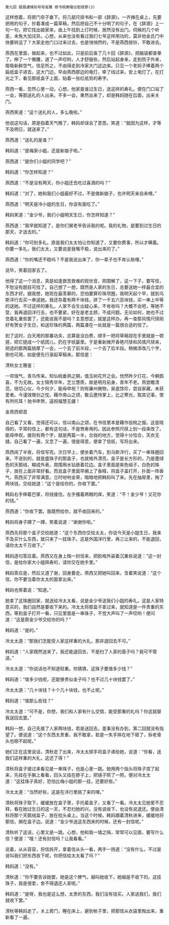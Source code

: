     第九回 题扇通情别号夸高雅 修书祝寿隆仪慰寂寥(3) 

   这样想着，将房门帘子垂下。将几部尺牍书和一部《辞源》，一齐摊在桌上，先要把用的句子，抄着凑成一篇草稿，然后把自己不十分明了的句子，在《辞源》上一句一句，把它找出娘家来，由上午找到上灯时候，居然没有出门。伺候的几个听差，未免大加诧异。心想，从来也没有看过我们七爷这样用功的，莫非他金氏门中快要转运了？大家走他门口过来过去，也是悄悄然的，不是燕西按铃，不敢进去。

   燕西在里面，做起来，也不过如此，只是前后查了几十回《辞源》，把脑袋都查晕了。伸了一个懒腰，道了一声哎哟，人才舒服些，然后站起身来，走到院子外来，吸吸新鲜空气，信足所之，不由得走到冷家大门这边来。只见一个老妈子捧着两个扁纸盒子进去，这大门边，早由燕西那边的电灯，牵了线过来，安上电灯了。在灯光之下，看见那纸盒子上面，贴着一张红纸剪的寿字。

   燕西一看，忽然心里一动，心想，他家是谁过生日，送这样的寿礼。便在门口站了一会，等那送礼的人出来。不多一会，果然出来了，却是韩妈随在后面，出来关门。

   燕西笑道：“这个送礼的人，多么晚啦。”

   他说这句话，原是指着天气晚了，韩妈却误会了意思。笑道：“就因为这样，才等不及明日，就送来了。”

   燕西道：“送礼的是谁？”

   韩妈道：“是梅家小姐，还是新娘子啦。”

   燕西道：“是你们小姐的同学吧？”

   韩妈道：“你怎样知道？”

   燕西道：“不是没有两天，你小姐还去吃过喜酒的吗？”

   韩妈道：“对了，她和我们小姐最好不过，不是做新娘子，也许明天亲自来哩。”

   燕西道：“明天是冷小姐的生日，你该有面吃了。”

   韩妈笑道：“金少爷，我们小姐明天生日，你怎样知道？”

   燕西道：“我早就知道了，是你们舅老爷告诉我的呢。我的礼物，是要到过生日的那天，才送去的。”

   韩妈道：“你可别多礼。原是我们太太怕让你知道了，又要你费事，所以才瞒着。你要一多礼，我们太太，又要说是我嘴不稳，说出来的了。”

   燕西道：“你的嘴还不稳吗？不是我说出来了，你一辈子也不肯认账哩。”

   说毕，笑着回家去了。

   他得了这一个消息，真是如逢救苦救难的观世音，把围解了，这一下子，要写信，不愁没有题目可找了。自己想了一想，既然是人家的生日，总要送她一样最合宜的东西才好。据我想，她现在最羡慕的，恐怕要算珍珠项圈，我明天起个早，就到乌斯洋行去买一串送她。我还存着有两千块钱，拼了一千五六百块钱，买一串上中等的送她。不过这样的重礼，人家不会生出疑心来，不肯收吗？大概不会吧，等她不受，我再退回洋行去，也不要紧，好在是老主顾，不成问题。无论如何，她也不过觉着礼重些罢了，还能说我不是吗？主意想定，就是这样办。再一查那风情尺牍刚好有贺女子生日，和送珍珠的两篇，两篇凑在一处就是一篇很合适的信了。

   到了这时，白天用的那番功夫，总算是没白费，顺手一把将草稿捏在手里就是一顿搓，把它搓成一个纸团儿，扔在字纸篓里。于是重新摊开香艳尺牍和风情尺牍来，把选的那两篇揣摩了一会，一个去了前半段，一个去了后半段。稍微添改几个字，倒也可用，如是便先行录起草稿来。那信是：

   清秋女士雅鉴：

   一帘瑞气，青鸟传来。知仙桃垂熟之期，值玉树花开之会。恍然昨夕灯花，今朝鹊喜，不为无故。女士锦秀华年，芝兰慧质，故是明月前身，青年不老。燕尝瞻清范，倍切心仪，今夕何夕，能毋申祝？则有廉州微物，泉底馀珍，尝自家藏，未获爱者。今谨效赠剑之忱，藉作南山之颂，敢云邀怜掌上，比之寒光，取其记事，使有所托耳！驰书申贺，遥祝福慧无疆！

   金燕西顿首

   自己看了又看，觉得还可以，信以南山之颂，在书信里本是藉作投桃之报。这是晓得的，平常的信上，都有这句话，不是贺寿用的。因此参照尺牍上别一段来改了。能毋申祝，接则有两个字，就是两篇一半，合拢的地方，觉得十分恰合，天衣无缝。自己看了一遍，又念了一遍，很是得意，便拿了信纸，写将出来。

   燕西闹了半夜，将信写完。次日早上，便坐着汽车，到乌斯洋行，买了一串珠圈回来。不说别的，就是盛珠子的那盒子，也就格外漂亮，盒子是长方形的，乃是墨绿色的天鹅绒，糊成外表，周围用水钻嵌着花边。盒子里面是紫色缎子，白色的珠子，放在上面非常好看。而且盒子里面早搁上了香精，将盒子盖打开，扑面一阵香气，燕西买了非常满意。立时吩咐金荣，暗暗地把韩妈叫了来。先在抽屉里，掏了两块钱，交给她道：“这个是给你的，你收下罢。”

   韩妈右手伸着巴掌，将钱接住。左手搔着两眼的痒，笑道：“不！金少爷！又花你的钱。”

   燕西道：“你收下罢。我既然给你，就不收回来的。”

   韩妈将身子蹲了一蹲，笑着说道：“谢谢你啦。”

   燕西先将那个盒子交给她道：“这个东西你交给太太，你说今天是小姐生日，我来不及买什么东西，就只来了一挂珠子。这是外国洋行里，再三让来的，不能退回，请你太太千万收下。”

   韩妈逐句答应着。燕西又在身上掏一封信来，把脸格外装着沉重些说道：“这一封信，是给你家大小姐拜寿的，请你交在她手里。”

   韩妈答应是，然后又道了谢，回身要走。燕西又把她叫回来，含着笑说道：“这个信，你不要当着你太太的面拿出来。”

   韩妈也笑着说：“知道。”

   她拿了这珠圈回家，就送给冷太太看，说是金少爷送我们小姐的寿礼。这是人家特意买的，我们自然是要收下来的。冷太太将那盒子拿过来，就知道是一件贵重的东西，等到盒子打开一看，只见里面是一串珠子，不觉大声叫了一声哎哟！便问道：“这是那金少爷交给你的吗？”

   韩妈道：“是的。”

   冷太太道：“那我们怎能受人家这样重的大礼，那非退回去不可。”

   韩妈道：“人家既然送来了，我还能退回去，不是扫了人家的面子吗？我可不管送。”

   冷太太道：“你说话也不知道轻重。你猜猜，这珠子要值多少钱？”

   韩妈道：“值多少钱呢，还能够贵似金子吗？也不过几十块钱罢了。”

   冷太太道：“几十块钱？十个几十块钱，也不止呢。”

   韩妈道：“值那么些钱？”

   冷太太道：“可不是，你想，我们和人家有什么交情，能受那重的礼吗？你这就替我送回去罢。”

   韩妈一想，自己先接了人家两块钱，若是送回去，差事没有办到，第二回就没有指望了。便说道：“这个东西太贵重，我不敢拿，若是一失手摔在地下砸了，拆老骨头也赔不起呢。”

   她们正在这里说话，清秋走了出来，冷太太顺手将盒子递给她，说道：“你看，送我们这样重的大礼，这还了得！”

   清秋将盒子接过来看见是一串珠子，也是心里一跳。她用两个指头将珠子捏了起来，先挂在手腕上看看，回头又挂在脖子上，把镜子照了一照，便对冷太太道：“这挂珠子真好，恐怕比梅小姐的那一挂，还要好些。”

   冷太太道：“当然好些，这是在洋行里挑了来的哩。”

   清秋将珠子取下，缓缓放在盒子里，手托着盒子，又看了一看。冷太太见她爱不忍释，看在她过生日的这一天，不忍扫她的兴，没有说收下，也没有说退还。便由清秋将那个天鹅绒盒子，放在枕头桌上。当这个时候，韩妈跟着清秋进来，缓缓地将那信，搁在盒子边。说道：“金少爷送这东西来的时候，还有一封信呢。”

   清秋听了这话，心里又是一跳。心想，他和我一墙之隔，常常可以见面，要写什么信？便道：“哦！还有封信吗？让我看看。”

   说着，从从容容，将信拆开，拿着信从头一看，两手一扬道：“没有什么，不过是说叫我们把东西收下呢，你把信给太太看了吗？”

   韩妈道：“没有。”

   清秋道：“你不要告诉她罢，她是这个脾气，越叫她收下，她越是不收下的。这挂珠子，我是很爱，舍不得退还人家呢。”

   韩妈道：“是呀，我也是这么想，太贵的东西，我们没有钱买。人家送我们，我们就收下罢。”

   清秋等韩妈走了，关上房门，睡在床上，避到帐子里，把那信从衣袋里掏出来，重新看了一遍。

